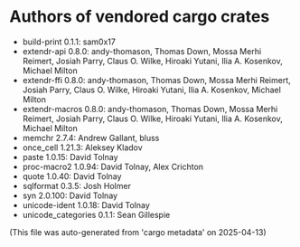 # Authors of vendored cargo crates
- build-print 0.1.1: sam0x17
- extendr-api 0.8.0: andy-thomason, Thomas Down, Mossa Merhi Reimert, Josiah Parry, Claus O. Wilke, Hiroaki Yutani, Ilia A. Kosenkov, Michael Milton
- extendr-ffi 0.8.0: andy-thomason, Thomas Down, Mossa Merhi Reimert, Josiah Parry, Claus O. Wilke, Hiroaki Yutani, Ilia A. Kosenkov, Michael Milton
- extendr-macros 0.8.0: andy-thomason, Thomas Down, Mossa Merhi Reimert, Josiah Parry, Claus O. Wilke, Hiroaki Yutani, Ilia A. Kosenkov, Michael Milton
- memchr 2.7.4: Andrew Gallant, bluss
- once_cell 1.21.3: Aleksey Kladov
- paste 1.0.15: David Tolnay
- proc-macro2 1.0.94: David Tolnay, Alex Crichton
- quote 1.0.40: David Tolnay
- sqlformat 0.3.5: Josh Holmer
- syn 2.0.100: David Tolnay
- unicode-ident 1.0.18: David Tolnay
- unicode_categories 0.1.1: Sean Gillespie

(This file was auto-generated from 'cargo metadata' on 2025-04-13)
